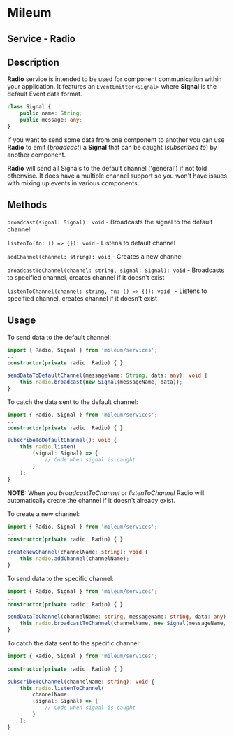# Mileum

## Service - Radio

Description
-----------

**Radio** service is intended to be used for component communication within your application. It features an `EventEmitter<Signal>` where **Signal** is the default Event data format.

```Typescript
class Signal {
    public name: String;
    public message: any;
}
```

If you want to send some data from one component to another you can use **Radio** to emit (_broadcast_) a **Signal** that can be caught (_subscribed to_) by another component.

**Radio** will send all Signals to the default channel ('general') if not told otherwise. It does have a multiple channel support so you won't have issues with mixing up events in various components.

Methods
-------

`broadcast(signal: Signal): void` - Broadcasts the signal to the default channel

`listenTo(fn: () => {}): void` - Listens to default channel

`addChannel(channel: string): void` - Creates a new channel

`broadcastToChannel(channel: string, signal: Signal): void` - Broadcasts to specified channel, creates channel if it doesn't exist

`listenToChannel(channel: string, fn: () => {}): void ` - Listens to specified channel, creates channel if it doesn't exist

Usage
-----

To send data to the default channel:

```Typescript
import { Radio, Signal } from 'mileum/services';
...
constructor(private radio: Radio) { }

sendDataToDefaultChannel(messageName: String, data: any): void {
    this.radio.broadcast(new Signal(messageName, data));
}
```

To catch the data sent to the default channel:

```Typescript
import { Radio, Signal } from 'mileum/services';
...
constructor(private radio: Radio) { }

subscribeToDefaultChannel(): void {
    this.radio.listen(
        (signal: Signal) => {
            // Code when signal is caught
        }
    );
}
```

**NOTE:** When you _broadcastToChannel_ or _listenToChannel_ Radio will automatically create the channel if it doesn't already exist.

To create a new channel: 

```Typescript
import { Radio, Signal } from 'mileum/services';
...
constructor(private radio: Radio) { }

createNewChannel(channelName: string): void {
    this.radio.addChannel(channelName);
}
```

To send data to the specific channel:

```Typescript
import { Radio, Signal } from 'mileum/services';
...
constructor(private radio: Radio) { }

sendDataToChannel(channelName: string, messageName: string, data: any): void {
    this.radio.broadcastToChannel(channelName, new Signal(messageName, data));
}
```

To catch the data sent to the specific channel:

```Typescript
import { Radio, Signal } from 'mileum/services';
...
constructor(private radio: Radio) { }

subscribeToChannel(channelName: string): void {
    this.radio.listenToChannel(
        channelName,
        (signal: Signal) => {
            // Code when signal is caught
        }
    );
}
```
